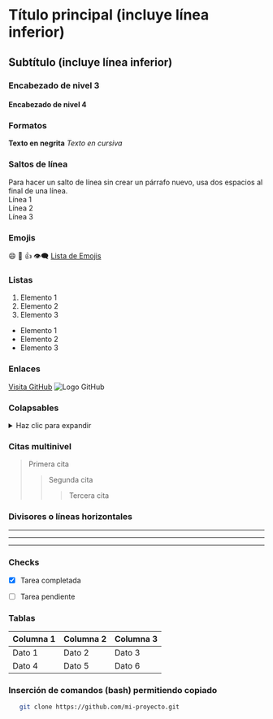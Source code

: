 # Título principal (incluye línea inferior)
## Subtítulo (incluye línea inferior)
### Encabezado de nivel 3
#### Encabezado de nivel 4


### Formatos
**Texto en negrita**
*Texto en cursiva*


### Saltos de línea
Para hacer un salto de línea sin crear un párrafo nuevo, usa dos espacios al final de una línea.  
Línea 1  
Línea 2  
Línea 3  


### Emojis
:smile: :rocket: :+1: :eye_speech_bubble:
[Lista de Emojis](https://github.com/ikatyang/emoji-cheat-sheet)


### Listas
1. Elemento 1
2. Elemento 2
3. Elemento 3

- Elemento 1
- Elemento 2
- Elemento 3


### Enlaces
[Visita GitHub](https://github.com)
![Logo GitHub](https://github.githubassets.com/images/modules/logos_page/GitHub-Mark.png)


### Colapsables
<details>
  <summary>Haz clic para expandir</summary>
  Aquí hay más información.
</details>


### Citas multinivel
> Primera cita
>> Segunda cita
>>> Tercera cita


### Divisores o líneas horizontales
---
***
___


### Checks
- [x] Tarea completada
- [ ] Tarea pendiente


### Tablas

| Columna 1 | Columna 2 | Columna 3 |
|-----------|-----------|-----------|
| Dato 1    | Dato 2    | Dato 3    |
| Dato 4    | Dato 5    | Dato 6    |


### Inserción de comandos (bash) permitiendo copiado
```bash
   git clone https://github.com/mi-proyecto.git
